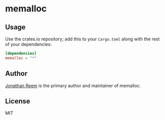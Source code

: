 # memalloc

> 

## Usage

Use the crates.io repository; add this to your `Cargo.toml` along
with the rest of your dependencies:

```toml
[dependencies]
memalloc = "*"
```

## Author

[Jonathan Reem](https://medium.com/@jreem) is the primary author and maintainer of memalloc.

## License

MIT

